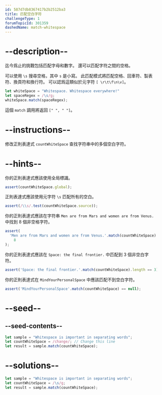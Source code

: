 ```yaml
---
id: 587d7db8367417b2b2512ba3
title: 匹配空白字符
challengeType: 1
forumTopicId: 301359
dashedName: match-whitespace
---
```


# --description--

迄今爲止的挑戰包括匹配字母和數字。 還可以匹配字符之間的空格。

可以使用 `\s` 搜尋空格，其中 `s` 是小寫。 此匹配模式將匹配空格、回車符、製表符、換頁符和換行符。 可以認爲這類似於元字符 `[ \r\t\f\n\v]`。

```js
let whiteSpace = "Whitespace. Whitespace everywhere!"
let spaceRegex = /\s/g;
whiteSpace.match(spaceRegex);
```

這個 `match` 調用將返回 `[" ", " "]`。
# --instructions--

修改正則表達式 `countWhiteSpace` 查找字符串中的多個空白字符。

# --hints--

你的正則表達式應該使用全局標識。

```js
assert(countWhiteSpace.global);
```

正則表達式應該使用元字符 `\s` 匹配所有的空白。

```js
assert(/\\s/.test(countWhiteSpace.source));
```

你的正則表達式應該在字符串 `Men are from Mars and women are from Venus.` 中找到 8 個非空格字符。

```js
assert(
  'Men are from Mars and women are from Venus.'.match(countWhiteSpace).length ==
    8
);
```

你的正則表達式應該在 `Space: the final frontier.` 中匹配到 3 個非空白字符。

```js
assert('Space: the final frontier.'.match(countWhiteSpace).length == 3);
```

你的正則表達式在 `MindYourPersonalSpace` 中應該匹配不到空白字符。

```js
assert('MindYourPersonalSpace'.match(countWhiteSpace) == null);
```

# --seed--

## --seed-contents--

```js
let sample = "Whitespace is important in separating words";
let countWhiteSpace = /change/; // Change this line
let result = sample.match(countWhiteSpace);
```

# --solutions--

```js
let sample = "Whitespace is important in separating words";
let countWhiteSpace = /\s/g;
let result = sample.match(countWhiteSpace);
```
